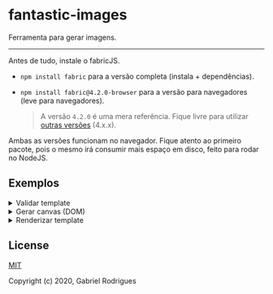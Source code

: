 # fantastic-images

Ferramenta para gerar imagens.

---

Antes de tudo, instale o fabricJS.

- `npm install fabric` para a versão completa (instala + dependências).

- `npm install fabric@4.2.0-browser` para a versão para navegadores (leve para navegadores).

  > A versão `4.2.0` é uma mera referência. Fique livre para utilizar [outras versões](https://www.npmjs.com/package/fabric?activeTab=versions)
  > (4.x.x).

Ambas as versões funcionam no navegador. Fique atento ao primeiro pacote, pois o mesmo irá consumir mais espaço em disco, feito para rodar no NodeJS.

## Exemplos

<details>
  <summary>Validar template</summary>

```ts
import { isValidTemplate } from "@fantastic-images/core/lib/fabric/template";

const template = {
  model: {
    sketch: {
      width: 0,
      height: 0,
    },
    staticImages: [],
    fabricExported: {
      objects: [],
    },
  },
};

isValidTemplate(tempalte);
```

</details>

<details>
  <summary>Gerar canvas (DOM)</summary>

```ts
import { fabric } from "fabric";
import { canvasByDom } from "@fantastic-images/core/lib/fabric/canvas";

const template = {
  model: {
    sketch: {
      width: 0,
      height: 0,
    },
    staticImages: [],
    fabricExported: {
      objects: [],
    },
  },
};

const wrapper = document.getElementById("wrapper");

const canvas = canvasByDom(fabric)(window.document)(wrapper)(template);
```

</details>

<details>
  <summary>Renderizar template</summary>

```ts
import { fabric } from "fabric";
import {
  canvasByDom,
  renderTemplate,
} from "@fantastic-images/core/lib/fabric/canvas";

const template = {
  model: {
    sketch: {
      width: 0,
      height: 0,
    },
    staticImages: [],
    fabricExported: {
      objects: [],
    },
  },
};

const wrapper = document.getElementById("wrapper");

const canvas = canvasByDom(fabric)(window.document)(wrapper)(template);

await renderTemplate(fabric)(canvas)(template);
```

</details>

## License

[MIT](https://opensource.org/licenses/MIT)

Copyright (c) 2020, Gabriel Rodrigues
